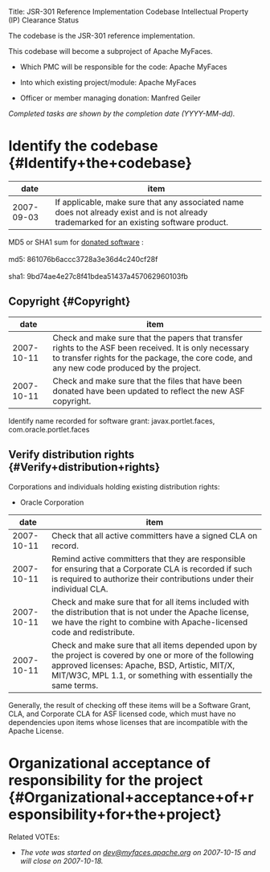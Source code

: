 Title: JSR-301 Reference Implementation Codebase Intellectual Property (IP) Clearance Status


The codebase is the JSR-301 reference implementation.


This codebase will become a subproject of Apache MyFaces.



- Which PMC will be responsible for the code: Apache MyFaces


- Into which existing project/module: Apache MyFaces


- Officer or member managing donation: Manfred Geiler

 _Completed tasks are shown by the completion date (YYYY-MM-dd)._ 


# Identify the codebase {#Identify+the+codebase}

| date | item |
|------|------|
| 2007-09-03 | If applicable, make sure that any associated name does not already exist and is not already trademarked for an existing software product. |

MD5 or SHA1 sum for [donated software](https://issues.apache.org/jira/browse/MYFACES-1664) :<br></br>md5: 861076b6accc3728a3e36d4c240cf28f<br></br>sha1: 9bd74ae4e27c8f41bdea51437a457062960103fb


## Copyright {#Copyright}

| date | item |
|------|------|
| 2007-10-11 | Check and make sure that the papers that transfer rights to the ASF been received. It is only necessary to transfer rights for the package, the core code, and any new code produced by the project. |
| 2007-10-11 | Check and make sure that the files that have been donated have been updated to reflect the new ASF copyright. |

Identify name recorded for software grant: javax.portlet.faces, com.oracle.portlet.faces


## Verify distribution rights {#Verify+distribution+rights}

Corporations and individuals holding existing distribution rights:



- Oracle Corporation

| date | item |
|------|------|
| 2007-10-11 | Check that all active committers have a signed CLA on record. |
| 2007-10-11 | Remind active committers that they are responsible for ensuring that a Corporate CLA is recorded if such is required to authorize their contributions under their individual CLA. |
| 2007-10-11 | Check and make sure that for all items included with the distribution that is not under the Apache license, we have the right to combine with Apache-licensed code and redistribute. |
| 2007-10-11 | Check and make sure that all items depended upon by the project is covered by one or more of the following approved licenses: Apache, BSD, Artistic, MIT/X, MIT/W3C, MPL 1.1, or something with essentially the same terms. |

Generally, the result of checking off these items will be a Software Grant, CLA, and Corporate CLA for ASF licensed code, which must have no dependencies upon items whose licenses that are incompatible with the Apache License.


# Organizational acceptance of responsibility for the project {#Organizational+acceptance+of+responsibility+for+the+project}

Related VOTEs:



-  _The vote was started on dev@myfaces.apache.org on 2007-10-15 and will close on 2007-10-18._ 
